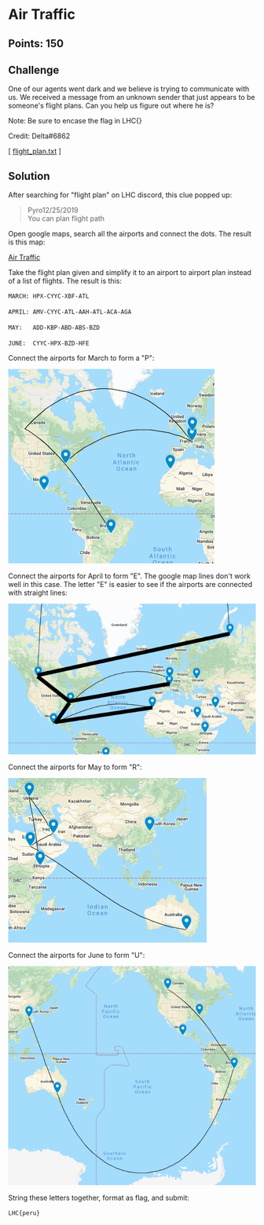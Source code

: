 # Air Traffic

## Points: 150

## Challenge
One of our agents went dark and we believe is trying to communicate with us. We received a message from an unknown sender that just appears to be someone's flight plans. Can you help us figure out where he is?

Note: Be sure to encase the flag in LHC{}

Credit: Delta#6862

[ [flight_plan.txt](./flight_plan.txt) ]

## Solution
After searching for "flight plan" on LHC discord, this clue popped up:

> Pyro12/25/2019  
You can plan flight path

Open google maps, search all the airports and connect the dots. The result is this map:

[Air Traffic][1]

Take the flight plan given and simplify it to an airport to airport plan instead of a list of flights. The result is this:
```
MARCH: HPX-CYYC-XBF-ATL

APRIL: AMV-CYYC-ATL-AAH-ATL-ACA-AGA

MAY:   ADD-KBP-ABD-ABS-BZD

JUNE:  CYYC-HPX-BZD-HFE
```

Connect the airports for March to form a "P":

![march][2]

Connect the airports for April to form "E". The google map lines don't work well in this case. The letter "E" is easier to see if the airports are connected with straight lines:

![april][3]

Connect the airports for May to form "R":

![may][4]

Connect the airports for June to form "U":

![june][5]

String these letters together, format as flag, and submit:
```
LHC{peru}
```

[1]:https://www.google.com/maps/d/drive?state=%7B%22ids%22%3A%5B%2217BBxmM3MUlvhBW4IKso-Rg_ObqsOdU5o%22%5D%2C%22action%22%3A%22open%22%2C%22userId%22%3A%22100168907418177694346%22%7D&usp=sharing
[2]:screenshot1.png
[3]:screenshot2.png
[4]:screenshot3.png
[5]:screenshot4.png